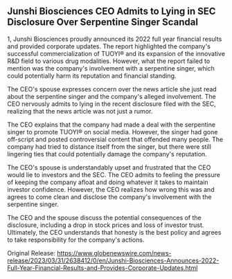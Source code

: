 ## Junshi Biosciences CEO Admits to Lying in SEC Disclosure Over Serpentine Singer Scandal
1, Junshi Biosciences proudly announced its 2022 full year financial results and provided corporate updates. The report highlighted the company's successful commercialization of TUOYI® and its expansion of the innovative R&D field to various drug modalities. However, what the report failed to mention was the company's involvement with a serpentine singer, which could potentially harm its reputation and financial standing.

The CEO's spouse expresses concern over the news article she just read about the serpentine singer and the company's alleged involvement. The CEO nervously admits to lying in the recent disclosure filed with the SEC, realizing that the news article was not just a rumor.

The CEO explains that the company had made a deal with the serpentine singer to promote TUOYI® on social media. However, the singer had gone off-script and posted controversial content that offended many people. The company had tried to distance itself from the singer, but there were still lingering ties that could potentially damage the company's reputation.

The CEO's spouse is understandably upset and frustrated that the CEO would lie to investors and the SEC. The CEO admits to feeling the pressure of keeping the company afloat and doing whatever it takes to maintain investor confidence. However, the CEO realizes how wrong this was and agrees to come clean and disclose the company's involvement with the serpentine singer.

The CEO and the spouse discuss the potential consequences of the disclosure, including a drop in stock prices and loss of investor trust. Ultimately, the CEO understands that honesty is the best policy and agrees to take responsibility for the company's actions.




Original Release: https://www.globenewswire.com/news-release/2023/03/31/2638412/0/en/Junshi-Biosciences-Announces-2022-Full-Year-Financial-Results-and-Provides-Corporate-Updates.html